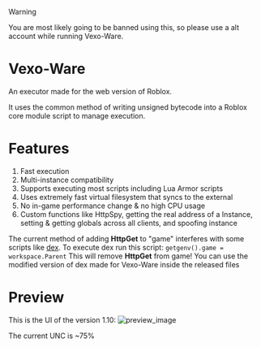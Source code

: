 > [!WARNING]  
> You are most likely going to be banned using this, so please use a alt account while running Vexo-Ware.
  
# Vexo-Ware
An executor made for the web version of Roblox.
  
It uses the common method of writing unsigned bytecode into a Roblox core module script to manage execution.

# Features
1. Fast execution
2. Multi-instance compatibility
3. Supports executing most scripts including Lua Armor scripts
4. Uses extremely fast virtual filesystem that syncs to the external
5. No in-game performance change & no high CPU usage
6. Custom functions like HttpSpy, getting the real address of a Instance, setting & getting globals across all clients, and spoofing instance

The current method of adding **HttpGet** to "game" interferes with some scripts like [dex](https://raw.githubusercontent.com/infyiff/backup/main/dex.lua). To execute dex run this script:
```getgenv().game = workspace.Parent```
This will remove **HttpGet** from game! You can use the modified version of dex made for Vexo-Ware inside the released files

# Preview
This is the UI of the version 1.10:
![preview_image](https://github.com/wyclgd/vexo-ware/blob/main/v.1.10-Preview.png?raw=true)
  
The current UNC is ~75%
